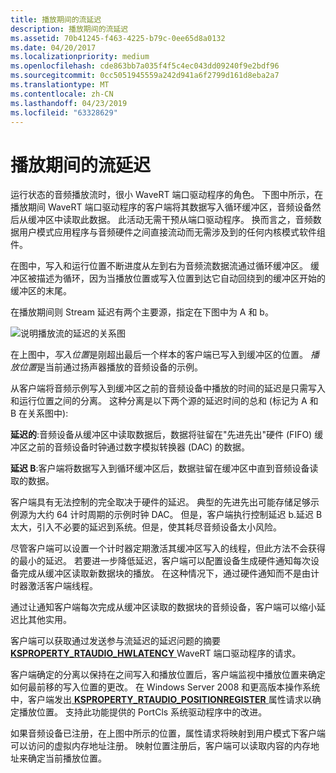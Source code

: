 ```yaml
---
title: 播放期间的流延迟
description: 播放期间的流延迟
ms.assetid: 70b41245-f463-4225-b79c-0ee65d8a0132
ms.date: 04/20/2017
ms.localizationpriority: medium
ms.openlocfilehash: cde863bb7a035f4f5c4ec043dd09240f9e2bdf96
ms.sourcegitcommit: 0cc5051945559a242d941a6f2799d161d8eba2a7
ms.translationtype: MT
ms.contentlocale: zh-CN
ms.lasthandoff: 04/23/2019
ms.locfileid: "63328629"
---
```

# <a name="stream-latency-during-playback"></a>播放期间的流延迟


运行状态的音频播放流时，很小 WaveRT 端口驱动程序的角色。 下图中所示，在播放期间 WaveRT 端口驱动程序的客户端将其数据写入循环缓冲区，音频设备然后从缓冲区中读取此数据。 此活动无需干预从端口驱动程序。 换而言之，音频数据用户模式应用程序与音频硬件之间直接流动而无需涉及到的任何内核模式软件组件。

在图中，写入和运行位置不断进度从左到右为音频流数据流通过循环缓冲区。 缓冲区被描述为循环，因为当播放位置或写入位置到达它自动回绕到的缓冲区开始的缓冲区的末尾。

在播放期间则 Stream 延迟有两个主要源，指定在下图中为 A 和 b。

![说明播放流的延迟的关系图](images/wavert-playback.png)

在上图中，*写入位置*是刚超出最后一个样本的客户端已写入到缓冲区的位置。 *播放位置*是当前通过扬声器播放的音频设备的示例。

从客户端将音频示例写入到缓冲区之前的音频设备中播放的时间的延迟是只需写入和运行位置之间的分离。 这种分离是以下两个源的延迟时间的总和 (标记为 A 和 B 在关系图中):

**延迟的**:音频设备从缓冲区中读取数据后，数据将驻留在"先进先出"硬件 (FIFO) 缓冲区之前的音频设备时钟通过数字模拟转换器 (DAC) 的数据。

**延迟 B**:客户端将数据写入到循环缓冲区后，数据驻留在缓冲区中直到音频设备读取的数据。

客户端具有无法控制的完全取决于硬件的延迟。 典型的先进先出可能存储足够示例源为大约 64 计时周期的示例时钟 DAC。 但是，客户端执行控制延迟 b.延迟 B 太大，引入不必要的延迟到系统。但是，使其耗尽音频设备太小风险。

尽管客户端可以设置一个计时器定期激活其缓冲区写入的线程，但此方法不会获得的最小的延迟。 若要进一步降低延迟，客户端可以配置设备生成硬件通知每次设备完成从缓冲区读取新数据块的播放。 在这种情况下，通过硬件通知而不是由计时器激活客户端线程。

通过让通知客户端每次完成从缓冲区读取的数据块的音频设备，客户端可以缩小延迟比其他实用。

客户端可以获取通过发送参与流延迟的延迟问题的摘要[ **KSPROPERTY\_RTAUDIO\_HWLATENCY** ](https://msdn.microsoft.com/library/windows/hardware/ff537378) WaveRT 端口驱动程序的请求。

客户端确定的分离以保持在之间写入和播放位置后，客户端监视中播放位置来确定如何最前移的写入位置的更改。 在 Windows Server 2008 和更高版本操作系统中，客户端发出[ **KSPROPERTY\_RTAUDIO\_POSITIONREGISTER** ](https://msdn.microsoft.com/library/windows/hardware/ff537381)属性请求以确定播放位置。 支持此功能提供的 PortCls 系统驱动程序中的改进。

如果音频设备已注册，在上图中所示的位置，属性请求将映射到用户模式下客户端可以访问的虚拟内存地址注册。 映射位置注册后，客户端可以读取内容的内存地址来确定当前播放位置。

 

 





